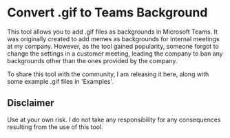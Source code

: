 # Convert .gif to Teams Background
This tool allows you to add .gif files as backgrounds in Microsoft Teams. It was originally created to add memes as backgrounds for internal meetings at my company. However, as the tool gained popularity, someone forgot to change the settings in a customer meeting, leading the company to ban any backgrounds other than the ones provided by the company.

To share this tool with the community, I am releasing it here, along with some example .gif files in 'Examples'.

## Disclaimer
Use at your own risk. I do not take any responsibility for any consequences resulting from the use of this tool.

